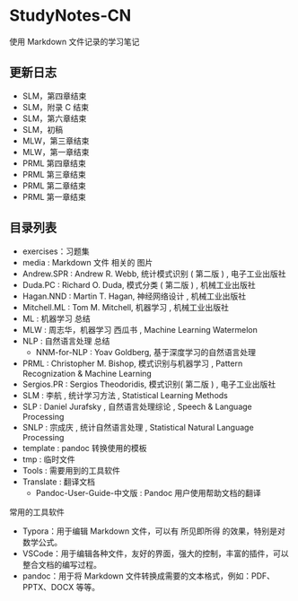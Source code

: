# StudyNotes-CN

使用 Markdown 文件记录的学习笔记

## 更新日志

-   SLM，第四章结束
-   SLM，附录 C 结束
-   SLM，第六章结束
-   SLM，初稿
-   MLW，第三章结束
-   MLW，第一章结束
-   PRML 第四章结束
-   PRML 第三章结束
-   PRML 第二章结束
-   PRML 第一章结束

## 目录列表

-   exercises：习题集
-   media : Markdown 文件 相关的 图片
-   Andrew.SPR : Andrew R. Webb, 统计模式识别 ( 第二版 ) , 电子工业出版社
-   Duda.PC : Richard O. Duda, 模式分类 ( 第二版 ) , 机械工业出版社
-   Hagan.NND : Martin T. Hagan, 神经网络设计 , 机械工业出版社
-   Mitchell.ML : Tom M. Mitchell, 机器学习 , 机械工业出版社
-   ML : 机器学习 总结
-   MLW : 周志华，机器学习 西瓜书 , Machine Learning Watermelon
-   NLP : 自然语言处理 总结
    -   NNM-for-NLP : Yoav Goldberg, 基于深度学习的自然语言处理
-   PRML : Christopher M. Bishop, 模式识别与机器学习 , Pattern Recognization & Machine Learning
-   Sergios.PR : Sergios Theodoridis, 模式识别( 第二版 ) , 电子工业出版社
-   SLM : 李航 , 统计学习方法 , Statistical Learning Methods
-   SLP : Daniel Jurafsky , 自然语言处理综论 , Speech & Language Processing
-   SNLP : 宗成庆 , 统计自然语言处理 , Statistical Natural Language Processing
-   template : pandoc 转换使用的模板
-   tmp : 临时文件
-   Tools : 需要用到的工具软件
-   Translate : 翻译文档
    -   Pandoc-User-Guide-中文版 : Pandoc 用户使用帮助文档的翻译

常用的工具软件

-   Typora：用于编辑 Markdown 文件，可以有 所见即所得 的效果，特别是对数学公式。
-   VSCode：用于编辑各种文件，友好的界面，强大的控制，丰富的插件，可以整合文档的编写过程。
-   pandoc：用于将 Markdown 文件转换成需要的文本格式，例如：PDF、PPTX、DOCX 等等。
